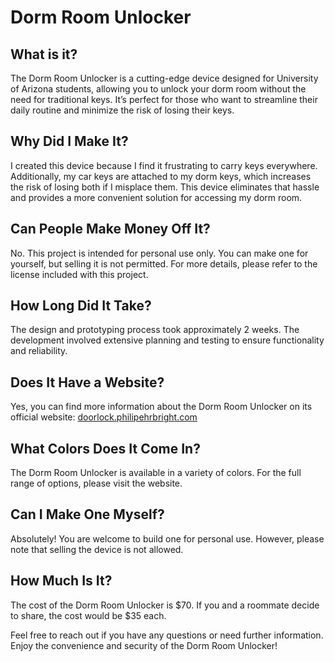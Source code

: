 # Dorm Room Unlocker

## What is it?
The Dorm Room Unlocker is a cutting-edge device designed for University of Arizona students, allowing you to unlock your dorm room without the need for traditional keys. It’s perfect for those who want to streamline their daily routine and minimize the risk of losing their keys.

## Why Did I Make It?
I created this device because I find it frustrating to carry keys everywhere. Additionally, my car keys are attached to my dorm keys, which increases the risk of losing both if I misplace them. This device eliminates that hassle and provides a more convenient solution for accessing my dorm room.

## Can People Make Money Off It?
No. This project is intended for personal use only. You can make one for yourself, but selling it is not permitted. For more details, please refer to the license included with this project.

## How Long Did It Take?
The design and prototyping process took approximately 2 weeks. The development involved extensive planning and testing to ensure functionality and reliability.

## Does It Have a Website?
Yes, you can find more information about the Dorm Room Unlocker on its official website: [doorlock.philipehrbright.com](http://doorlock.philipehrbright.com)

## What Colors Does It Come In?
The Dorm Room Unlocker is available in a variety of colors. For the full range of options, please visit the website.

## Can I Make One Myself?
Absolutely! You are welcome to build one for personal use. However, please note that selling the device is not allowed.

## How Much Is It?
The cost of the Dorm Room Unlocker is $70. If you and a roommate decide to share, the cost would be $35 each.

Feel free to reach out if you have any questions or need further information. Enjoy the convenience and security of the Dorm Room Unlocker!
